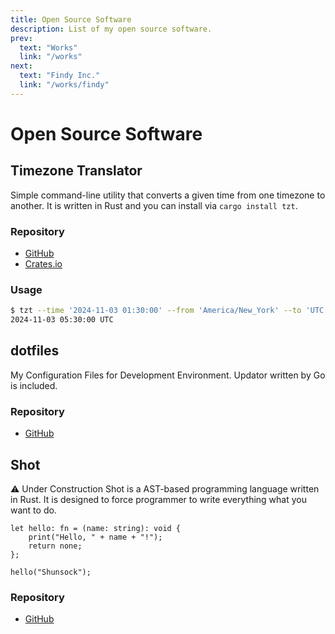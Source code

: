 ```yaml
---
title: Open Source Software
description: List of my open source software.
prev:
  text: "Works"
  link: "/works"
next:
  text: "Findy Inc."
  link: "/works/findy"
---
```


# Open Source Software

## Timezone Translator

Simple command-line utility that converts a given time from one timezone to another. It is written in Rust and you can install via `cargo install tzt`.

### Repository

- [GitHub](https://github.com/shunsock/timezone_translator)
- [Crates.io](https://crates.io/crates/tzt)

### Usage

```sh
$ tzt --time '2024-11-03 01:30:00' --from 'America/New_York' --to 'UTC'
2024-11-03 05:30:00 UTC
```

## dotfiles

My Configuration Files for Development Environment. Updator written by Go is included.

### Repository

- [GitHub](https://github.com/shunsock/dotfiles)

## Shot

⚠️ Under Construction
Shot is a AST-based programming language written in Rust. It is designed to force programmer to write everything what you want to do.

```
let hello: fn = (name: string): void {
    print("Hello, " + name + "!");
    return none;
};

hello("Shunsock");
```

### Repository

- [GitHub](https://github.com/shunsock/shot)

